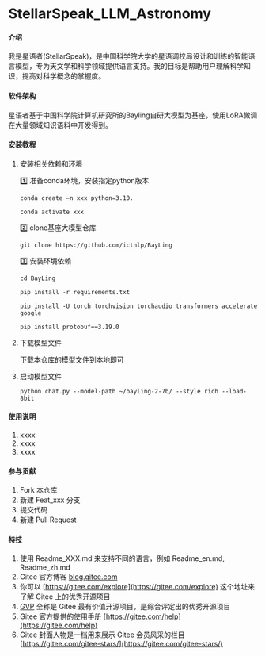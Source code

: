 # StellarSpeak_LLM_Astronomy

#### 介绍
我是星语者(StellarSpeak)，是中国科学院大学的星语调校局设计和训练的智能语言模型，专为天文学和科学领域提供语言支持。我的目标是帮助用户理解科学知识，提高对科学概念的掌握度。

#### 软件架构
星语者基于中国科学院计算机研究所的Bayling自研大模型为基座，使用LoRA微调在大量领域知识语料中开发得到。


#### 安装教程

1.  安装相关依赖和环境

    1️⃣ 准备conda环境，安装指定python版本

    `conda create –n xxx python=3.10.`

    `conda activate xxx`

    2️⃣ clone基座大模型仓库
    
    `git clone https://github.com/ictnlp/BayLing`

    3️⃣ 安装环境依赖
    
    `cd BayLing`

    `pip install -r requirements.txt`

    `pip install -U torch torchvision torchaudio transformers accelerate google`
    
    `pip install protobuf==3.19.0`

2.  下载模型文件

    下载本仓库的模型文件到本地即可

3.  启动模型文件
   
    `python chat.py --model-path ~/bayling-2-7b/ --style rich --load-8bit`

#### 使用说明

1.  xxxx
2.  xxxx
3.  xxxx

#### 参与贡献

1.  Fork 本仓库
2.  新建 Feat_xxx 分支
3.  提交代码
4.  新建 Pull Request


#### 特技

1.  使用 Readme\_XXX.md 来支持不同的语言，例如 Readme\_en.md, Readme\_zh.md
2.  Gitee 官方博客 [blog.gitee.com](https://blog.gitee.com)
3.  你可以 [https://gitee.com/explore](https://gitee.com/explore) 这个地址来了解 Gitee 上的优秀开源项目
4.  [GVP](https://gitee.com/gvp) 全称是 Gitee 最有价值开源项目，是综合评定出的优秀开源项目
5.  Gitee 官方提供的使用手册 [https://gitee.com/help](https://gitee.com/help)
6.  Gitee 封面人物是一档用来展示 Gitee 会员风采的栏目 [https://gitee.com/gitee-stars/](https://gitee.com/gitee-stars/)
